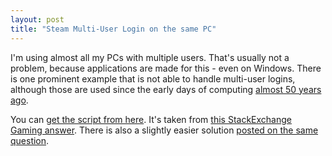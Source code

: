 ```yaml
---
layout: post
title: "Steam Multi-User Login on the same PC"
---
```

I'm using almost all my PCs with multiple users. That's usually not a problem, because applications are made for this - even on Windows. There is one prominent example that is not able to handle multi-user logins, although those are used since the early days of computing [almost 50 years ago][0].

<script src="https://gist.github.com/MoriTanosuke/d5e47bd759bf868cecadeea5ae5edb44.js"></script>

You can [get the script from here][1]. It's taken from [this StackExchange Gaming answer][2]. There is also a slightly easier solution [posted on the same question][3].

[0]: https://en.wikipedia.org/wiki/Unix#History
[1]: https://gist.github.com/MoriTanosuke/d5e47bd759bf868cecadeea5ae5edb44
[2]: http://gaming.stackexchange.com/a/98566/10191
[3]: http://gaming.stackexchange.com/a/40762/10191
